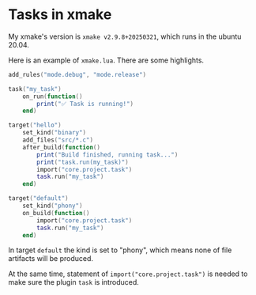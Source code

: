 # Tasks in xmake

My xmake's version is `xmake v2.9.8+20250321`, which runs in the ubuntu 20.04.

Here is an example of `xmake.lua`. There are some highlights.

```lua
add_rules("mode.debug", "mode.release")

task("my_task")
    on_run(function()
        print("✅ Task is running!")
    end)

target("hello")
    set_kind("binary")
    add_files("src/*.c")
    after_build(function()
        print("Build finished, running task...")
        print("task.run(my_task)")
        import("core.project.task")
        task.run("my_task")
    end)

target("default")
    set_kind("phony")
    on_build(function()
        import("core.project.task")
        task.run("my_task")
    end)
```

In target `default` the kind is set to "phony", which means none of file artifacts will be produced.

At the same time, statement of `import("core.project.task")` is needed to make sure the plugin `task` is introduced.